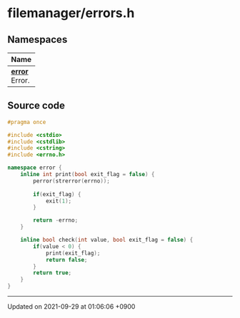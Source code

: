 

# filemanager/errors.h



## Namespaces

| Name           |
| -------------- |
| **[error](/Namespaces/error)** <br>Error.  |




## Source code

```cpp
#pragma once

#include <cstdio>
#include <cstdlib>
#include <cstring>
#include <errno.h>

namespace error {
    inline int print(bool exit_flag = false) {
        perror(strerror(errno));
        
        if(exit_flag) {
            exit(1);
        }

        return -errno;
    }

    inline bool check(int value, bool exit_flag = false) {
        if(value < 0) {
            print(exit_flag);
            return false;
        }
        return true;
    }
}
```


-------------------------------

Updated on 2021-09-29 at 01:06:06 +0900
